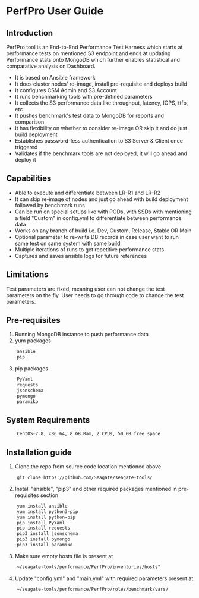 # PerfPro User Guide

## Introduction

PerfPro tool is an End-to-End Performance Test Harness which starts at performance tests on mentioned S3 endpoint and ends at updating Performance stats onto MongoDB which further enables statistical and comparative analysis on Dashboard.

-   It is based on Ansible framework
-   It does cluster nodes' re-image, install pre-requisite and deploys build
-   It configures CSM Admin and S3 Account
-   It runs benchmarking tools with pre-defined parameters
-   It collects the S3 performance data like throughput, latency, IOPS, ttfb, etc
-   It pushes benchmark's test data to MongoDB for reports and comparison
-   It has flexibility on whether to consider re-image OR skip it and do just build deployment
-   Establishes password-less authentication to S3 Server & Client once triggered
-   Validates if the benchmark tools are not deployed, it will go ahead and deploy it

## Capabilities

-   Able to execute and differentiate between LR-R1 and LR-R2
-   It can skip re-image of nodes and just go ahead with build deployment followed by benchmark runs
-   Can be run on special setups like with PODs, with SSDs with mentioning a field "Custom" in config.yml to differentiate between performance data
-   Works on any branch of build i.e. Dev, Custom, Release, Stable OR Main
-   Optional parameter to re-write DB records in case user want to run same test on same system with same build
-   Multiple iterations of runs to get repetitive performance stats
-   Captures and saves ansible logs for future references

## Limitations

Test parameters are fixed, meaning user can not change the test parameters on the fly. User needs to go through code to change the test parameters.

## Pre-requisites

1.   Running MongoDB instance to push performance data
2.   yum packages

```txt
    ansible
    pip
```
3.   pip packages

```txt
    PyYaml
    requests
    jsonschema
    pymongo
    paramiko
```

## System Requirements

```txt
    CentOS-7.8, x86_64, 8 GB Ram, 2 CPUs, 50 GB free space
```

## Installation guide

1.   Clone the repo from source code location mentioned above

```txt
    git clone https://github.com/Seagate/seagate-tools/
```

2.   Install "ansible", "pip3" and other required packages mentioned in pre-requisites section

```txt
    yum install ansible
    yum install python3-pip
    yum install python-pip
    pip install PyYaml
    pip install requests
    pip3 install jsonschema
    pip3 install pymongo
    pip3 install paramiko
```

3.   Make sure empty hosts file is present at

```txt
    ~/seagate-tools/performance/PerfPro/inventories/hosts"
```

4.   Update "config.yml" and "main.yml" with required parameters present at

```txt
    ~/seagate-tools/performance/PerfPro/roles/benchmark/vars/
```
